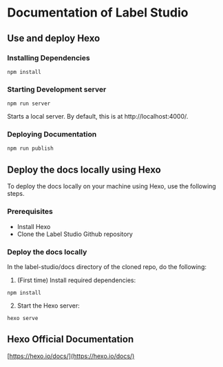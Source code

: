 # Documentation of Label Studio

## Use and deploy Hexo

### Installing Dependencies

```shell
npm install
```

### Starting Development server

```shell
npm run server
```

Starts a local server. By default, this is at http://localhost:4000/.

### Deploying Documentation

```shell
npm run publish
```

## Deploy the docs locally using Hexo
To deploy the docs locally on your machine using Hexo, use the following steps. 

### Prerequisites
- Install Hexo
- Clone the Label Studio Github repository 

### Deploy the docs locally
In the label-studio/docs directory of the cloned repo, do the following:
1. (First time) Install required dependencies:
```shell
npm install
```
2. Start the Hexo server:

```shell
hexo serve
```


## Hexo Official Documentation 
[https://hexo.io/docs/](https://hexo.io/docs/)
